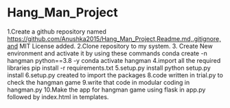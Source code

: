 # Hang_Man_Project
1.Create a github repository named https://github.com/Anushka2015/Hang_Man_Project,Readme.md,.gitignore,and MIT License added.
2.Clone repository to my system.
3. Create New environment and activate it by using these commands
conda create -n hangman python==3.8 -y
conda activate hangman
4.import all the required libraries
pip install -r requirements.txt
5.setup.py install 
python setup.py install
6.setup.py created to import the packages 
8.code written in trial.py to check the hangman game
9.write that code in modular coding in hangman.py
10.Make the app for hangman game using flask in app.py followed by index.html in templates. 